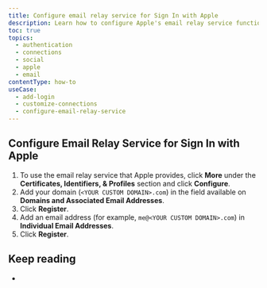 ```yaml
---
title: Configure email relay service for Sign In with Apple
description: Learn how to configure Apple's email relay service functionality for your app. 
toc: true
topics:
  - authentication
  - connections
  - social
  - apple
  - email
contentType: how-to
useCase:
  - add-login
  - customize-connections
  - configure-email-relay-service
---
```

## Configure Email Relay Service for Sign In with Apple

1. To use the email relay service that Apple provides, click **More** under the **Certificates, Identifiers, & Profiles** section and click **Configure**.
2. Add your domain (`<YOUR CUSTOM DOMAIN>.com`) in the field available on **Domains and Associated Email Addresses**.
3. Click **Register**.
4. Add an email address (for example, `me@<YOUR CUSTOM DOMAIN>.com`) in **Individual Email Addresses**.
5. Click **Register**.

## Keep reading

* 